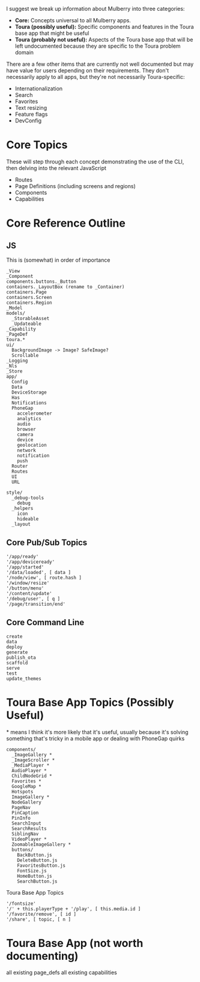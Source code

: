 I suggest we break up information about Mulberry into three categories:

* **Core:** Concepts universal to all Mulberry apps. 
* **Toura (possibly useful):** Specific components and features in the Toura base app that might be useful
* **Toura (probably not useful):** Aspects of the Toura base app that will be left undocumented because they are specific to the Toura problem domain

There are a few other items that are currently not well documented but may have value for users depending on their requirements. They don't necessarily apply to all apps, but they're not necessarily Toura-specific:

* Internationalization
* Search
* Favorites
* Text resizing
* Feature flags
* DevConfig

# Core Topics

These will step through each concept demonstrating the use of the CLI, then delving into the relevant JavaScript 

   * Routes
   * Page Definitions (including screens and regions)
   * Components
   * Capabilities

# Core Reference Outline

## JS

This is (somewhat) in order of importance

    _View
    _Component
    components.buttons._Button
    containers._LayoutBox (rename to _Container)
    containers.Page
    containers.Screen
    containers.Region
    _Model
    models/
      _StorableAsset
      _Updateable
    _Capability
    _PageDef
    toura.* 
    ui/
      BackgroundImage -> Image? SafeImage?
      Scrollable
    _Logging
    _Nls
    _Store
    app/
      Config
      Data
      DeviceStorage
      Has
      Notifications
      PhoneGap
        accelerometer
        analytics
        audio
        browser
        camera
        device
        geolocation
        network
        notification
        push
      Router
      Routes
      UI
      URL

    style/
      _debug-tools
        debug
      _helpers
        icon
        hideable
      _layout

## Core Pub/Sub Topics

    '/app/ready'
    '/app/deviceready'
    '/app/started'
    '/data/loaded', [ data ]
    '/node/view', [ route.hash ]
    '/window/resize'
    '/button/menu'
    '/content/update'
    '/debug/user', [ q ]
    '/page/transition/end'

## Core Command Line

    create
    data
    deploy
    generate
    publish_ota
    scaffold
    serve
    test
    update_themes

# Toura Base App Topics (Possibly Useful)

\* means I think it's more likely that it's useful, usually because it's solving something that's tricky in a mobile app or dealing with PhoneGap quirks

    components/
      _ImageGallery *
      _ImageScroller *
      _MediaPlayer *
      AudioPlayer *
      ChildNodeGrid *
      Favorites *
      GoogleMap *
      Hotspots
      ImageGallery *
      NodeGallery
      PageNav
      PinCaption
      PinInfo
      SearchInput
      SearchResults
      SiblingNav
      VideoPlayer *
      ZoomableImageGallery *
      buttons/
        BackButton.js
        DeleteButton.js
        FavoritesButton.js
        FontSize.js
        HomeButton.js
        SearchButton.js

Toura Base App Topics

    '/fontsize'
    '/' + this.playerType + '/play', [ this.media.id ]
    '/favorite/remove', [ id ]
    '/share', [ topic, [ n ]

# Toura Base App (not worth documenting)
   all existing page_defs
   all existing capabilities









